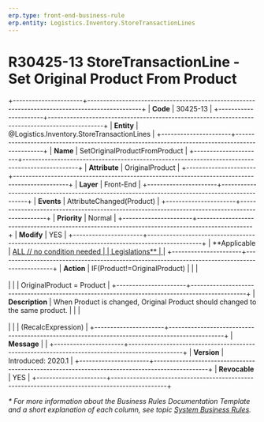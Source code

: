 ```yaml
---
erp.type: front-end-business-rule
erp.entity: Logistics.Inventory.StoreTransactionLines
---
```


# R30425-13 StoreTransactionLine - Set Original Product From Product
+----------------------+-----------------------------------------------------------------------------------------------+
| **Code**             | 30425-13                                                                                      |
+----------------------+-----------------------------------------------------------------------------------------------+
| **Entity**           | @Logistics.Inventory.StoreTransactionLines                                                    |
+----------------------+-----------------------------------------------------------------------------------------------+
| **Name**             | SetOriginalProductFromProduct                                                                 |
+----------------------+-----------------------------------------------------------------------------------------------+
| **Attribute**        | OriginalProduct                                                                               |
+----------------------+-----------------------------------------------------------------------------------------------+
| **Layer**            | Front-End                                                                                     |
+----------------------+-----------------------------------------------------------------------------------------------+
| **Events**           | AttributeChanged(Product)                                                                     |
+----------------------+-----------------------------------------------------------------------------------------------+
| **Priority**         | Normal                                                                                        |
+----------------------+-----------------------------------------------------------------------------------------------+
| **Modify**           | YES                                                                                           |
+----------------------+-----------------------------------------------------------------------------------------------+
| **Applicable         | [ALL // no condition needed                                                                   |
| Legislations**       | ](xref:applicable-legislations)                                                               |
+----------------------+-----------------------------------------------------------------------------------------------+
| **Action**           | IF(Product!=OriginalProduct)                                                                  |
|                      | <br/><br/>                                                                                    |
|                      | OriginalProduct = Product                                                                     |
+----------------------+-----------------------------------------------------------------------------------------------+
| **Description**      | When Product is changed, Original Product should changed to the same product.                 |
|                      | <br/><br/>                                                                                    |
|                      | (RecalcExpression)                                                                            |
+----------------------+-----------------------------------------------------------------------------------------------+
| **Message**          |                                                                                               |
+----------------------+-----------------------------------------------------------------------------------------------+
| **Version**          | Introduced: 2020.1                                                                            |
+----------------------+-----------------------------------------------------------------------------------------------+
| **Revocable**        | YES                                                                                           |
+----------------------+-----------------------------------------------------------------------------------------------+

*\* For more information about the Business Rules Documentation Template and a short explanation of each column, see
topic [System Business Rules](../templates/template-description-system-business-rules.md).*
